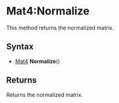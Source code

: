 # Mat4:Normalize

This method returns the normalized matrix.

## Syntax

- [Mat4](Mat4.md) **Normalize**()

## Returns

Returns the normalized matrix.
